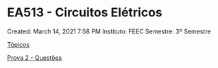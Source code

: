 # EA513 - Circuitos Elétricos

Created: March 14, 2021 7:58 PM
Instituto: FEEC
Semestre: 3º Semestre

[Tópicos](EA513%20-%20Circuitos%20Ele%CC%81tricos%20ecea5d2152134840a8b4cff16d3167e1/To%CC%81picos%20499e4c8c0dfd42aa8971ffc929d81e27.csv)

[Prova 2 - Questões](EA513%20-%20Circuitos%20Ele%CC%81tricos%20ecea5d2152134840a8b4cff16d3167e1/Prova%202%20-%20Questo%CC%83es%202d40eb8b54994104b8757f175576056c.csv)